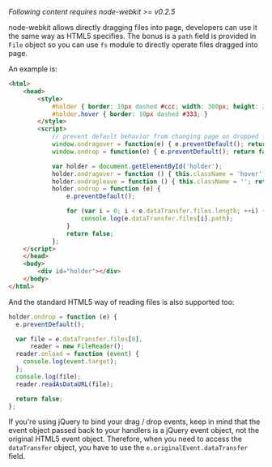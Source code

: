 _Following content requires node-webkit >= v0.2.5_

node-webkit allows directly dragging files into page, developers can use it the same way as HTML5 specifies. The bonus is a `path` field is provided in `File` object so you can use `fs` module to directly operate files dragged into page.

An example is:

```html
<html>
    <head>
        <style>
            #holder { border: 10px dashed #ccc; width: 300px; height: 300px; margin: 20px auto;}
            #holder.hover { border: 10px dashed #333; }
        </style>
        <script>
            // prevent default behavior from changing page on dropped file
            window.ondragover = function(e) { e.preventDefault(); return false };
            window.ondrop = function(e) { e.preventDefault(); return false };

            var holder = document.getElementById('holder');
            holder.ondragover = function () { this.className = 'hover'; return false; };
            holder.ondragleave = function () { this.className = ''; return false; };
            holder.ondrop = function (e) {
                e.preventDefault();

                for (var i = 0; i < e.dataTransfer.files.length; ++i) {
                    console.log(e.dataTransfer.files[i].path);
                }
                return false;
            };
    </script>
    </head>
    <body>
        <div id="holder"></div>
    </body>
</html>
```

And the standard HTML5 way of reading files is also supported too:

```javascript
holder.ondrop = function (e) {
  e.preventDefault();

  var file = e.dataTransfer.files[0],
      reader = new FileReader();
  reader.onload = function (event) {
    console.log(event.target);
  };
  console.log(file);
  reader.readAsDataURL(file);

  return false;
};
```

If you're using jQuery to bind your drag / drop events, keep in mind that the event object passed back to your handlers is a jQuery event object, not the original HTML5 event object. Therefore, when you need to access the `dataTransfer` object, you have to use the `e.originalEvent.dataTransfer` field.